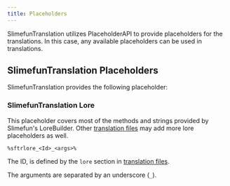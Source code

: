 ```yaml
---
title: Placeholders
---
```


SlimefunTranslation utilizes PlaceholderAPI to provide placeholders for the translations. In this case, any available placeholders can be used in translations.

## SlimefunTranslation Placeholders

SlimefunTranslation provides the following placeholder:

### SlimefunTranslation Lore

This placeholder covers most of the methods and strings provided by Slimefun's LoreBuilder. Other [translation files](/slimefuntranslation/config/translations) may add more lore placeholders as well.

`%sftrlore_<Id>_<args>%`

The ID, is defined by the `lore` section in [translation files](/slimefuntranslation/config/translations).

The arguments are separated by an underscore (`_`).
